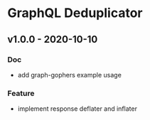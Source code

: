 # GraphQL Deduplicator


<a name="v1.0.0"></a>
## v1.0.0 - 2020-10-10
### Doc
- add graph-gophers example usage

### Feature
- implement response deflater and inflater


[Unreleased]: https://github.com/kumparan/gqldeduplicator/compare/v1.0.0...HEAD
